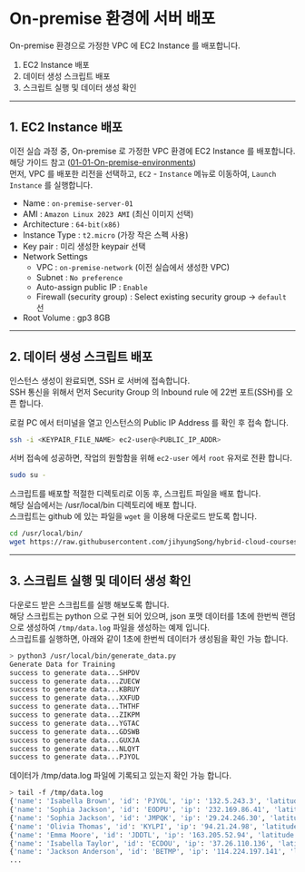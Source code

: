 # On-premise 환경에 서버 배포

On-premise 환경으로 가정한 VPC 에 EC2 Instance 를 배포합니다.

1. EC2 Instance 배포
2. 데이터 생성 스크립트 배포
3. 스크립트 실행 및 데이터 생성 확인

---

## 1. EC2 Instance 배포
이전 실습 과정 중, On-premise 로 가정한 VPC 환경에 EC2 Instance 를 배포합니다. 해당 가이드 참고 ([01-01-On-premise-environments](../../01-Hybrid-Cloud/01-01-On-premise-environments/README.md))  
먼저, VPC 를 배포한 리전을 선택하고, `EC2` - `Instance` 메뉴로 이동하여, `Launch Instance` 를 실행합니다.

- Name : `on-premise-server-01`
- AMI : `Amazon Linux 2023 AMI` (최신 이미지 선택)
- Architecture : `64-bit(x86)`
- Instance Type : `t2.micro` (가장 작은 스펙 사용)
- Key pair : 미리 생성한 keypair 선택
- Network Settings
  - VPC : `on-premise-network` (이전 실습에서 생성한 VPC)
  - Subnet : `No preference`
  - Auto-assign public IP : `Enable`
  - Firewall (security group) : Select existing security group -> `default` 선
- Root Volume : gp3 8GB

---

## 2. 데이터 생성 스크립트 배포

인스턴스 생성이 완료되면, SSH 로 서버에 접속합니다.  
SSH 통신을 위해서 먼저 Security Group 의 Inbound rule 에 22번 포트(SSH)를 오픈 합니다.

로컬 PC 에서 터미널을 열고 인스턴스의 Public IP Address 를 확인 후 접속 합니다.

```bash
ssh -i <KEYPAIR_FILE_NAME> ec2-user@<PUBLIC_IP_ADDR>
```

서버 접속에 성공하면, 작업의 원할함을 위해 `ec2-user` 에서 `root` 유저로 전환 합니다.

```bash
sudo su -
```

스크립트를 배포할 적절한 디렉토리로 이동 후, 스크립트 파일을 배포 합니다.  
해당 실습에서는 /usr/local/bin 디렉토리에 배포 합니다.  
스크립트는 github 에 있는 파일을 `wget` 을 이용해 다운로드 받도록 합니다.

```bash
cd /usr/local/bin/
wget https://raw.githubusercontent.com/jihyungSong/hybrid-cloud-courses/master/02-Hybrid-Data-Pipeline/02-01-On-premise/generate_data/generate_data.py
```

---

## 3. 스크립트 실행 및 데이터 생성 확인

다운로드 받은 스크립트를 실행 해보도록 합니다.  
해당 스크립트는 python 으로 구현 되어 있으며, json 포맷 데이터를 1초에 한번씩 랜덤으로 생성하여 `/tmp/data.log` 파일을 생성하는 예제 입니다.  
스크립트를 실행하면, 아래와 같이 1초에 한번씩 데이터가 생성됨을 확인 가능 합니다.

```bash
> python3 /usr/local/bin/generate_data.py
Generate Data for Training
success to generate data...SHPDV
success to generate data...ZUECW
success to generate data...KBRUY
success to generate data...XXFUD
success to generate data...THTHF
success to generate data...ZIKPM
success to generate data...YGTAC
success to generate data...GDSWB
success to generate data...GUXJA
success to generate data...NLQYT
success to generate data...PJYOL
```

데이터가 /tmp/data.log 파일에 기록되고 있는지 확인 가능 합니다.

```bash
> tail -f /tmp/data.log
{'name': 'Isabella Brown', 'id': 'PJYOL', 'ip': '132.5.243.3', 'latitude': '57.684020104755064', 'longiitude': '-37.55966341186334', 'value': 4.851429404317784, 'created_at': '2023-04-01 08:19:34'}
{'name': 'Sophia Jackson', 'id': 'EODPU', 'ip': '232.169.86.41', 'latitude': '-13.120496867364736', 'longiitude': '-80.74471768661853', 'value': 3.754722574423016, 'created_at': '2023-04-01 08:20:54'}
{'name': 'Sophia Jackson', 'id': 'JMPQK', 'ip': '29.24.246.30', 'latitude': '-43.56834245007847', 'longiitude': '30.710612523176565', 'value': 9.291653666063263, 'created_at': '2023-04-01 08:20:55'}
{'name': 'Olivia Thomas', 'id': 'KYLPI', 'ip': '94.21.24.98', 'latitude': '85.1620773284435', 'longiitude': '178.0039350042951', 'value': 7.145006594804742, 'created_at': '2023-04-01 08:20:56'}
{'name': 'Emma Moore', 'id': 'JDDTL', 'ip': '163.205.52.94', 'latitude': '-17.757523884949578', 'longiitude': '175.92182995493937', 'value': 7.565661710716935, 'created_at': '2023-04-01 08:20:57'}
{'name': 'Isabella Taylor', 'id': 'ECDOU', 'ip': '37.26.110.136', 'latitude': '-71.20046801063216', 'longiitude': '-87.70170434892036', 'value': 9.749078686959699, 'created_at': '2023-04-01 08:20:58'}
{'name': 'Jackson Anderson', 'id': 'BETMP', 'ip': '114.224.197.141', 'latitude': '70.02809766004557', 'longiitude': '-159.11247910226558', 'value': 8.607070404372791, 'created_at': '2023-04-01 08:20:59'}
...
```
